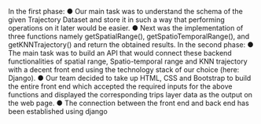 In the first phase:
● Our main task was to understand the schema of the given Trajectory Dataset and store it in such a
way that performing operations on it later would be easier.
● Next was the implementation of three functions namely getSpatialRange(),
getSpatioTemporalRange(), and getKNNTrajectory() and return the obtained results.
In the second phase:
● The main task was to build an API that would connect these backend functionalities of spatial
range, Spatio-temporal range and KNN trajectory with a decent front end using the technology
stack of our choice (here: Django).
● Our team decided to take up HTML, CSS and Bootstrap to build the entire front end which
accepted the required inputs for the above functions and displayed the corresponding trips layer
data as the output on the web page.
● The connection between the front end and back end has been established using django

